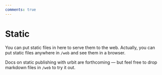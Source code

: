 ```yaml
---
comments: true
---
```


# Static

You can put static files in here to serve them to the web.  Actually, you can put static files anywhere in `/web` and see them in a browser.

Docs on static publishing with urbit are forthcoming — but feel free to drop markdown files in `/web` to try it out.